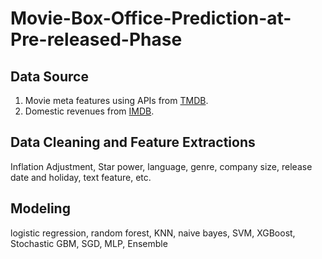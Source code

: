 # Movie-Box-Office-Prediction-at-Pre-released-Phase

## Data Source
1. Movie meta features using APIs from [TMDB](https://developers.themoviedb.org/). 
2. Domestic revenues from [IMDB](https://www.boxofficemojo.com/).

## Data Cleaning and Feature Extractions
Inflation Adjustment, Star power, language, genre, company size, release date and holiday, text feature, etc.


## Modeling
logistic regression, random forest, KNN, naive bayes, SVM, XGBoost, Stochastic GBM, SGD, MLP, Ensemble
